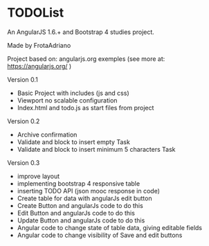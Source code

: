 # TODOList
An AngularJS 1.6.+ and Bootstrap 4 studies project.

Made by FrotaAdriano

Project based on: angularjs.org exemples (see more at: https://angularjs.org/ )

Version  0.1
- Basic Project with includes (js and css)
- Viewport no scalable configuration
- Index.html and todo.js as start files from project

Version 0.2
- Archive confirmation
- Validate and block to insert empty Task
- Validate and block to insert minimum 5 characters Task 

Version 0.3
- improve layout 
- implementing bootstrap 4 responsive table 
- inserting TODO API (json mooc response in code)
- Create table for data with angularJs edit button  
- Create Button and angularJs code to do this
- Edit Button   and angularJs code to do this
- Update Button and angularJs code to do this
- Angular code to change state of table data, giving editable fields
- Angular code to change visibility of Save and edit buttons
